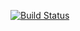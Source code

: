 [![Build Status](https://travis-ci.org/joakimstolen/DevOps1.svg?branch=master)](https://travis-ci.org/joakimstolen/DevOps1)

